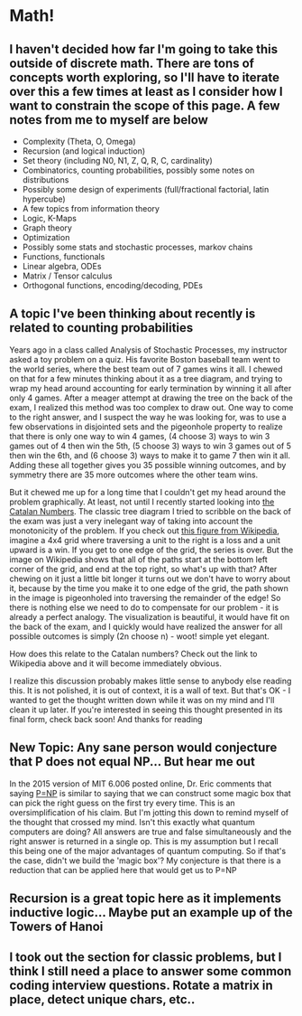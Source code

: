 # Math!

## I haven't decided how far I'm going to take this outside of discrete math. There are tons of concepts worth exploring, so I'll have to iterate over this a few times at least as I consider how I want to constrain the scope of this page. A few notes from me to myself are below

* Complexity (Theta, O, Omega)
* Recursion (and logical induction)
* Set theory (including N0, N1, Z, Q, R, C, cardinality)
* Combinatorics, counting probabilities, possibly some notes on distributions
* Possibly some design of experiments (full/fractional factorial, latin hypercube)
* A few topics from information theory
* Logic, K-Maps
* Graph theory
* Optimization
* Possibly some stats and stochastic processes, markov chains
* Functions, functionals
* Linear algebra, ODEs
* Matrix / Tensor calculus
* Orthogonal functions, encoding/decoding, PDEs

## A topic I've been thinking about recently is related to counting probabilities

Years ago in a class called Analysis of Stochastic Processes, my instructor asked a toy problem on a quiz. His favorite Boston baseball team went to the world series, where the best team out of 7 games wins it all. I chewed on that for a few minutes thinking about it as a tree diagram, and trying to wrap my head around accounting for early termination by winning it all after only 4 games. After a meager attempt at drawing the tree on the back of the exam, I realized this method was too complex to draw out. One way to come to the right answer, and I suspect the way he was looking for, was to use a few observations in disjointed sets and the pigeonhole property to realize that there is only one way to win 4 games, (4 choose 3) ways to win 3 games out of 4 then win the 5th, (5 choose 3) ways to win 3 games out of 5 then win the 6th, and (6 choose 3) ways to make it to game 7 then win it all. Adding these all together gives you 35 possible winning outcomes, and by symmetry there are 35 more outcomes where the other team wins.

But it chewed me up for a long time that I couldn't get my head around the problem graphically. At least, not until I recently started looking into [the Catalan Numbers](https://en.wikipedia.org/wiki/Catalan_number#Third_proof). The classic tree diagram I tried to scribble on the back of the exam was just a very inelegant way of taking into account the monotonicity of the problem. If you check out [this figure from Wikipedia](https://en.wikipedia.org/wiki/Catalan_number#/media/File:Catalan_number_algorithm_table.png), imagine a 4x4 grid where traversing a unit to the right is a loss and a unit upward is a win. If you get to one edge of the grid, the series is over. But the image on Wikipedia shows that all of the paths start at the bottom left corner of the grid, and end at the top right, so what's up with that? After chewing on it just a little bit longer it turns out we don't have to worry about it, because by the time you make it to one edge of the grid, the path shown in the image is pigeonholed into traversing the remainder of the edge! So there is nothing else we need to do to compensate for our problem - it is already a perfect analogy. The visualization is beautiful, it would have fit on the back of the exam, and I quickly would have realized the answer for all possible outcomes is simply (2n choose n) - woot! simple yet elegant.

How does this relate to the Catalan numbers? Check out the link to Wikipedia above and it will become immediately obvious.

I realize this discussion probably makes little sense to anybody else reading this. It is not polished, it is out of context, it is a wall of text. But that's OK - I wanted to get the thought written down while it was on my mind and I'll clean it up later. If you're interested in seeing this thought presented in its final form, check back soon! And thanks for reading

## New Topic: Any sane person would conjecture that P does not equal NP... But hear me out

In the 2015 version of MIT 6.006 posted online, Dr. Eric comments that saying [P=NP](https://www.win.tue.nl/~gwoegi/P-versus-NP.htm) is similar to saying that we can construct some magic box that can pick the right guess on the first try every time. This is an oversimplification of his claim. But I'm jotting this down to remind myself of the thought that crossed my mind. Isn't this exactly what quantum computers are doing? All answers are true and false simultaneously and the right answer is returned in a single op. This is my assumption but I recall this being one of the major advantages of quantum computing. So if that's the case, didn't we build the 'magic box'? My conjecture is that there is a reduction that can be applied here that would get us to P=NP

## Recursion is a great topic here as it implements inductive logic... Maybe put an example up of the Towers of Hanoi

## I took out the section for classic problems, but I think I still need a place to answer some common coding interview questions. Rotate a matrix in place, detect unique chars, etc..